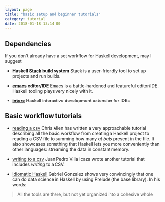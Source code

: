 ```yaml
---
layout: page
title: "basic setup and beginner tutorials"
category: tutorial
date: 2018-01-18 13:14:00
---
```


## Dependencies

If you don't already have a set workflow for Haskell development, may I suggest

- **Haskell [Stack](https://haskell-lang.org/get-started) build system**
Stack is a user-friendly tool to set up projects and run builds.

- **[emacs](https://www.gnu.org/software/emacs/) editor/IDE**
Emacs is a battle-hardened and featureful editor/IDE. Haskell tooling plays very nicely with it.

- **[intero](https://haskell-lang.org/intero)** Haskell interactive development extension for IDEs

## Basic workflow tutorials

- [reading a csv](http://howistart.org/posts/haskell/1/) Chris Allen has written a very approachable tutorial describing all the basic workflow from creating a Haskell project to reading a CSV file to summing how many *at bats* present in the file. It also showcases something that Haskell lets you more conveniently than other languages: streaming the data in constant memory.

- [writing to a csv](https://www.stackbuilders.com/tutorials/haskell/csv-encoding-decoding/) Juan Pedro Villa Icaza wrote another tutorial that includes *writing* to a CSV.

- [idiomatic Haskell](https://github.com/Gabriel439/slides/blob/master/lambdaconf/data/data.md) Gabriel Gonzalez shows very convincingly that one can do data science in Haskell by using Prelude (the base library). In his words:
> All the tools are there, but not yet organized into a cohesive whole

